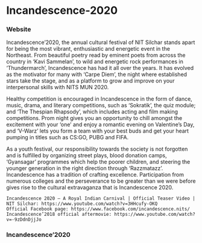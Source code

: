 # Incandescence-2020
### Website 
 
 Incandescence’2020, the annual cultural festival of NIT Silchar stands apart for being the most vibrant, enthusiastic and energetic event in the Northeast. From beautiful poetry read by eminent poets from across the country in ‘Kavi Sammelan’, to wild and energetic rock performances in ‘Thundermarch’, Incandescence has had it all over the years. It has evolved as the motivator for many with ‘Carpe Diem’, the night where established stars take the stage, and as a platform to grow and improve on your interpersonal skills with NITS MUN 2020.

Healthy competition is encouraged in Incandescence in the form of dance, music, drama, and literary competitions, such as ‘Sokratik’, the quiz module; and ‘The Thespian Rhapsody’, which includes acting and film making competitions. Prom night gives you an opportunity to chill amongst the excitement with your ‘one’  and enjoy a romantic evening on Valentine’s Day, and ‘V-Warz’ lets you form a team with your best buds and get your heart pumping in titles such as CS:GO, PUBG and FIFA.

As a youth festival, our responsibility towards the society is not forgotten and is fulfilled by organizing street plays, blood donation camps, ‘Gyansagar’ programmes which help the poorer children, and steering the younger generation in the right direction through ‘Razzmatazz’.
Incandescence has a tradition of crafting excellence. Participation from numerous colleges and the perseverance to be greater than we were before gives rise to the cultural extravaganza that is Incandescence 2020.

    Incandescence 2020 – A Royal Indian Carnival | Official Teaser Video | NIT Silchar: https://www.youtube.com/watch?v=3HHcufy-OKQ
    Official Facebook page: https://www.facebook.com/incandescence.nits/
    Incandescence’2018 official aftermovie: https://www.youtube.com/watch?v=-9zDdnDjjJo

### Incandescence’2020
